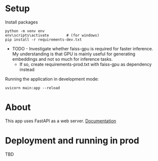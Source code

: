 # Setup
Install packages 

    python -m venv env
    env\scripts\activate        # (for windows)
    pip install -r requirements-dev.txt

- TODO - Investigate whether faiss-gpu is required for faster inference. My understanding is that GPU is mainly useful for generating embeddings and not so much for inference tasks. 
    - If so, create requirements-prod.txt with faiss-gpu as dependency instead 

Running the application in development mode: 

    uvicorn main:app --reload

# About 
This app uses FastAPI as a web server. [Documentation](https://fastapi.tiangolo.com)

# Deployment and running in prod 
TBD 